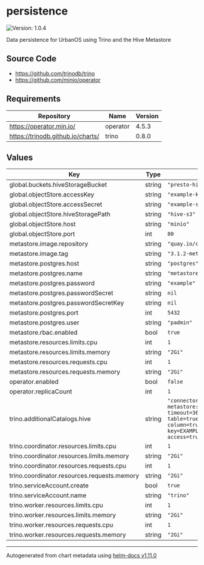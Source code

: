 # persistence

![Version: 1.0.4](https://img.shields.io/badge/Version-1.0.4-informational?style=flat-square)

Data persistence for UrbanOS using Trino and the Hive Metastore

## Source Code

* <https://github.com/trinodb/trino>
* <https://github.com/minio/operator>

## Requirements

| Repository | Name | Version |
|------------|------|---------|
| https://operator.min.io/ | operator | 4.5.3 |
| https://trinodb.github.io/charts/ | trino | 0.8.0 |

## Values

| Key | Type | Default | Description |
|-----|------|---------|-------------|
| global.buckets.hiveStorageBucket | string | `"presto-hive-storage"` |  |
| global.objectStore.accessKey | string | `"example-key"` |  |
| global.objectStore.accessSecret | string | `"example-secret"` |  |
| global.objectStore.hiveStoragePath | string | `"hive-s3"` |  |
| global.objectStore.host | string | `"minio"` |  |
| global.objectStore.port | int | `80` |  |
| metastore.image.repository | string | `"quay.io/cloudservices/ubi-hive"` |  |
| metastore.image.tag | string | `"3.1.2-metastore-009"` |  |
| metastore.postgres.host | string | `"postgres"` |  |
| metastore.postgres.name | string | `"metastore"` |  |
| metastore.postgres.password | string | `"example"` |  |
| metastore.postgres.passwordSecret | string | `nil` |  |
| metastore.postgres.passwordSecretKey | string | `nil` |  |
| metastore.postgres.port | int | `5432` |  |
| metastore.postgres.user | string | `"padmin"` |  |
| metastore.rbac.enabled | bool | `true` |  |
| metastore.resources.limits.cpu | int | `1` |  |
| metastore.resources.limits.memory | string | `"2Gi"` |  |
| metastore.resources.requests.cpu | int | `1` |  |
| metastore.resources.requests.memory | string | `"2Gi"` |  |
| operator.enabled | bool | `false` |  |
| operator.replicaCount | int | `1` |  |
| trino.additionalCatalogs.hive | string | `"connector.name=hive-hadoop2\nhive.metastore.uri=thrift://hive-metastore:8000\nhive.metastore.username=padmin\nhive.metastore-timeout=360m\nhive.allow-drop-table=true\nhive.allow-rename-table=true\nhive.allow-drop-column=true\nhive.allow-rename-column=true\nhive.allow-add-column=true\nhive.s3.aws-access-key=EXAMPLE\nhive.s3.aws-secret-key=EXAMPLE\nhive.s3.path-style-access=true\nhive.s3.endpoint=http://minio:80\nhive.s3.ssl.enabled=false\n"` |  |
| trino.coordinator.resources.limits.cpu | int | `1` |  |
| trino.coordinator.resources.limits.memory | string | `"2Gi"` |  |
| trino.coordinator.resources.requests.cpu | int | `1` |  |
| trino.coordinator.resources.requests.memory | string | `"2Gi"` |  |
| trino.serviceAccount.create | bool | `true` |  |
| trino.serviceAccount.name | string | `"trino"` |  |
| trino.worker.resources.limits.cpu | int | `1` |  |
| trino.worker.resources.limits.memory | string | `"2Gi"` |  |
| trino.worker.resources.requests.cpu | int | `1` |  |
| trino.worker.resources.requests.memory | string | `"2Gi"` |  |

----------------------------------------------
Autogenerated from chart metadata using [helm-docs v1.11.0](https://github.com/norwoodj/helm-docs/releases/v1.11.0)
